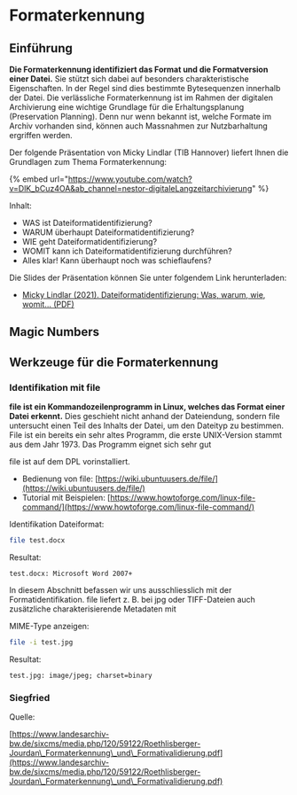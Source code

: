 # Formaterkennung

## **Einführung**

**Die Formaterkennung identifiziert das Format und die Formatversion einer Datei.** Sie stützt sich dabei auf besonders charakteristische Eigenschaften. In der Regel sind dies bestimmte Bytesequenzen innerhalb der Datei. Die verlässliche Formaterkennung ist im Rahmen der digitalen Archivierung eine wichtige Grundlage für die Erhaltungsplanung (Preservation Planning). Denn nur wenn bekannt ist, welche Formate im Archiv vorhanden sind, können auch Massnahmen zur Nutzbarhaltung ergriffen werden.

Der folgende Präsentation von Micky Lindlar (TIB Hannover) liefert Ihnen die Grundlagen zum Thema Formaterkennung:

{% embed url="https://www.youtube.com/watch?v=DlK_bCuz4OA&ab_channel=nestor-digitaleLangzeitarchivierung" %}

Inhalt:&#x20;

* WAS ist Dateiformatidentifizierung?
* WARUM überhaupt Dateiformatidentifizierung?
* WIE geht Dateiformatidentifizierung?&#x20;
* WOMIT kann ich Dateiformatidentifizierung durchführen?&#x20;
* Alles klar! Kann überhaupt noch was schieflaufens?

Die Slides der Präsentation können Sie unter folgendem Link herunterladen:

* [Micky Lindlar (2021). Dateiformatidentifizierung: Was, warum, wie, womit... (PDF)](https://www.langzeitarchivierung.de/Webs/nestor/SharedDocs/Downloads/DE/praesentationen/2021praktikertagLindlar.pdf?\_\_blob=publicationFile\&v=1)

## Magic Numbers



## Werkzeuge für die Formaterkennung

### Identifikation mit file

**file ist ein Kommandozeilenprogramm in Linux, welches das Format einer Datei erkennt.** Dies geschieht nicht anhand der Dateiendung, sondern file untersucht einen Teil des Inhalts der Datei, um den Dateityp zu bestimmen. File ist ein bereits ein sehr altes Programm, die erste UNIX-Version stammt aus dem Jahr 1973. Das Programm eignet sich sehr gut

file ist auf dem DPL vorinstalliert.

* Bedienung von file: [https://wiki.ubuntuusers.de/file/](https://wiki.ubuntuusers.de/file/)
* Tutorial mit Beispielen: [https://www.howtoforge.com/linux-file-command/](https://www.howtoforge.com/linux-file-command/)

Identifikation Dateiformat:

```bash
file test.docx
```

Resultat:

```
test.docx: Microsoft Word 2007+
```

In diesem Abschnitt befassen wir uns ausschliesslich mit der Formatidentifikation. file liefert z. B. bei jpg oder TIFF-Dateien auch zusätzliche charakterisierende Metadaten mit

&#x20;

MIME-Type anzeigen:

```bash
file -i test.jpg
```

Resultat:

```
test.jpg: image/jpeg; charset=binary
```

### Siegfried





Quelle:

[https://www.landesarchiv-bw.de/sixcms/media.php/120/59122/Roethlisberger-Jourdan\_Formaterkennung\_und\_Formativalidierung.pdf](https://www.landesarchiv-bw.de/sixcms/media.php/120/59122/Roethlisberger-Jourdan\_Formaterkennung\_und\_Formativalidierung.pdf)
